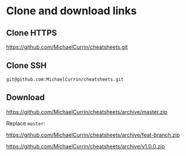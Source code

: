 # Clone and download links


## Clone HTTPS

https://github.com/MichaelCurrin/cheatsheets.git


## Clone SSH

```
git@github.com:MichaelCurrin/cheatsheets.git
```


## Download

https://github.com/MichaelCurrin/cheatsheets/archive/master.zip

Replace `master`:

https://github.com/MichaelCurrin/cheatsheets/archive/feat-branch.zip

https://github.com/MichaelCurrin/cheatsheets/archive/v1.0.0.zip
